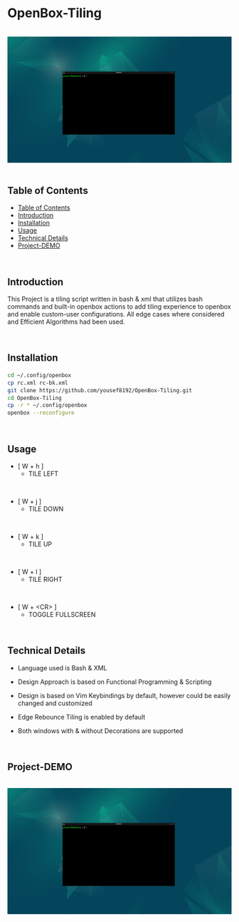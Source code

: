 # OpenBox-Tiling

<br/>
<img src="media/openbox-tiling.gif" alt="drawing" style="width:800px;"/>
<br/>
<br/>


<!-- {{{Table of Contents --> 

## Table of Contents

* [Table of Contents](#table-of-contents)
* [Introduction](#introduction)
* [Installation](#installation)
* [Usage](#usage)
* [Technical Details](#technical-details)
* [Project-DEMO](#project-demo)

<!-- }}} -->

<!-- {{{Introduction --> 
<br/>

## Introduction

This Project is a tiling script written in bash & xml that utilizes bash commands and built-in openbox actions to add tiling experience to openbox and enable custom-user configurations. All edge cases where considered and Efficient Algorithms had been used.

<!-- }}} -->

<!-- {{{Installation --> 
<br/>

## Installation

```bash
cd ~/.config/openbox
cp rc.xml rc-bk.xml
git clone https://github.com/yousef8192/OpenBox-Tiling.git
cd OpenBox-Tiling
cp -r * ~/.config/openbox
openbox --reconfigure
```

<!-- }}} -->

<!-- {{{Usage --> 
<br/>

## Usage

* [ W + h ]       
    - TILE LEFT
<br/>

* [ W + j ]       
    - TILE DOWN
<br/>

* [ W + k ]       
    - TILE UP
<br/>

* [ W + l ]       
    - TILE RIGHT
<br/>

* [ W + \<CR> ]
    - TOGGLE FULLSCREEN


<!-- }}} -->

<!-- {{{Technical Details --> 
<br/>

## Technical Details

* Language used is Bash & XML

* Design Approach is based on Functional Programming & Scripting

* Design is based on Vim Keybindings by default, however could be easily changed and customized

* Edge Rebounce Tiling is enabled by default

* Both windows with & without Decorations are supported

<!-- }}} -->

<!-- {{{Project DEMO --> 
<br/>

## Project-DEMO

<br/>
<img src="media/openbox-tiling.gif" alt="drawing" style="width:800px;"/>
<br/><br/>

<!-- }}} -->



